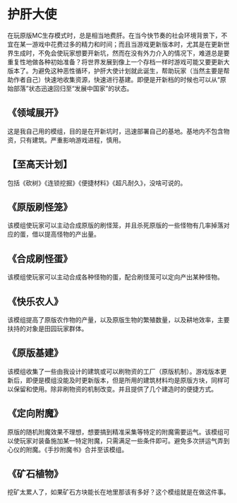 # 护肝大使
在玩原版MC生存模式时，总是相当地费肝。在当今快节奏的社会环境背景下，不宜在某一游戏中花费过多的精力和时间；而且当游戏更新版本时，尤其是在更新世界生成时，不免会使玩家想要开新坑，然而在没有外力介入的情况下，难道总是要重复性地做各种初始准备？将世界发展到像上一个存档一样时游戏可能又要更新大版本了。为避免这种恶性循环，护肝大使计划就此诞生，帮助玩家（当然主要是帮助作者自己）快速地收集资源，快速进行基建。即便是开新档的时候也可以从“原始部落”状态迅速回归至“发展中国家”的状态。

## 《领域展开》

这是我自己用的模组，目的是在开新坑时，迅速部署自己的基地。基地内不包含物资，只有建筑。严重影响游戏进程，慎用。

## 【至高天计划】
包括《砍树》《连锁挖掘》《便捷材料》《超凡耐久》，没啥可说的。

## 《原版刷怪笼》

该模组使玩家可以主动合成原版的刷怪笼，并且杀死原版的一些怪物有几率掉落对应的蛋，借以提高怪物的产出量。

## 《合成刷怪蛋》

该模组使玩家可以主动合成各种怪物的蛋，配合刷怪笼可以定向产出某种怪物。

## 《快乐农人》

该模组提高了原版农作物的产量，以及原版生物的繁殖数量，以及耕地效率，主要扶持的对象是田园玩家群体。

## 《原版基建》

该模组收集了一些由我设计的建筑或可以刷物资的工厂（原版机制）。游戏版本更新后，即便是模组没能及时更新版本，但是所用的建筑材料均是原版方块，同样可以保留和使用。除非刷物资的机制改变。并且提供了几个建造时的便捷方式。

## 《定向附魔》

原版的随机附魔效果不理想，想要搞到精准采集等特定的附魔需要运气。该模组可以使玩家对装备施加某一特定附魔，只需满足一些条件即可。避免多次拼运气弄到心仪的附魔。《手抄附魔书》合并至该模组。

## 《矿石植物》

挖矿太累人了，如果矿石方块能长在地里那该有多好？这个模组就是在做这件事。



































